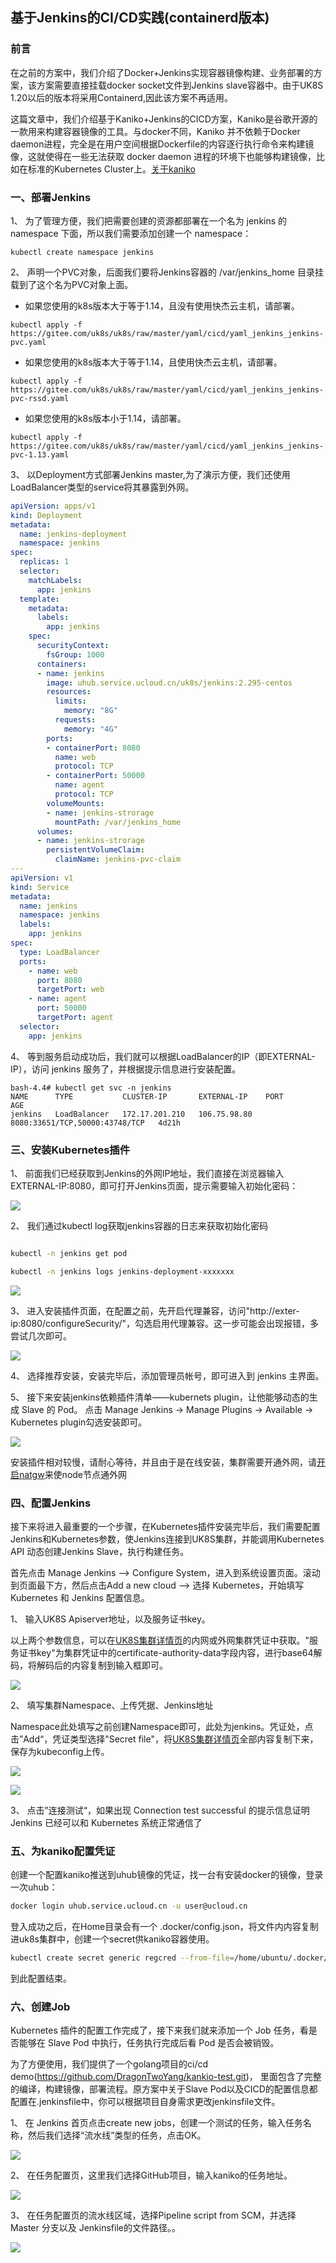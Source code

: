 
## 基于Jenkins的CI/CD实践(containerd版本)

### 前言

在之前的方案中，我们介绍了Docker+Jenkins实现容器镜像构建、业务部署的方案，该方案需要直接挂载docker socket文件到Jenkins slave容器中。由于UK8S 1.20以后的版本将采用Containerd,因此该方案不再适用。

这篇文章中，我们介绍基于Kaniko+Jenkins的CICD方案，Kaniko是谷歌开源的一款用来构建容器镜像的工具。与docker不同，Kaniko 并不依赖于Docker daemon进程，完全是在用户空间根据Dockerfile的内容逐行执行命令来构建镜像，这就使得在一些无法获取 docker daemon 进程的环境下也能够构建镜像，比如在标准的Kubernetes Cluster上。[关于kaniko](https://github.com/GoogleContainerTools/kaniko)


### 一、部署Jenkins

1、 为了管理方便，我们把需要创建的资源都部署在一个名为 jenkins 的 namespace 下面，所以我们需要添加创建一个 namespace：

```
kubectl create namespace jenkins 
```

2、 声明一个PVC对象，后面我们要将Jenkins容器的 /var/jenkins_home 目录挂载到了这个名为PVC对象上面。

  * 如果您使用的k8s版本大于等于1.14，且没有使用快杰云主机，请部署。

  ```
  kubectl apply -f https://gitee.com/uk8s/uk8s/raw/master/yaml/cicd/yaml_jenkins_jenkins-pvc.yaml
  ```

  * 如果您使用的k8s版本大于等于1.14，且使用快杰云主机，请部署。

  ```
  kubectl apply -f https://gitee.com/uk8s/uk8s/raw/master/yaml/cicd/yaml_jenkins_jenkins-pvc-rssd.yaml
  ```

  * 如果您使用的k8s版本小于1.14，请部署。

  ```
  kubectl apply -f https://gitee.com/uk8s/uk8s/raw/master/yaml/cicd/yaml_jenkins_jenkins-pvc-1.13.yaml
  ```

3、 以Deployment方式部署Jenkins master,为了演示方便，我们还使用LoadBalancer类型的service将其暴露到外网。

```yaml
apiVersion: apps/v1
kind: Deployment
metadata:
  name: jenkins-deployment
  namespace: jenkins
spec:
  replicas: 1
  selector:
    matchLabels:
      app: jenkins
  template:
    metadata:
      labels:
        app: jenkins
    spec:
      securityContext:
        fsGroup: 1000
      containers:
      - name: jenkins
        image: uhub.service.ucloud.cn/uk8s/jenkins:2.295-centos
        resources:
          limits:
            memory: "8G"
          requests:
            memory: "4G"
        ports:
        - containerPort: 8080
          name: web
          protocol: TCP
        - containerPort: 50000
          name: agent
          protocol: TCP
        volumeMounts:
        - name: jenkins-strorage
          mountPath: /var/jenkins_home
      volumes:
      - name: jenkins-strorage
        persistentVolumeClaim:
          claimName: jenkins-pvc-claim
---
apiVersion: v1
kind: Service
metadata:
  name: jenkins
  namespace: jenkins
  labels:
    app: jenkins
spec:
  type: LoadBalancer
  ports:
    - name: web
      port: 8080
      targetPort: web
    - name: agent
      port: 50000
      targetPort: agent
  selector:
    app: jenkins
```

4、 等到服务启动成功后，我们就可以根据LoadBalancer的IP（即EXTERNAL-IP），访问 jenkins 服务了，并根据提示信息进行安装配置。

```
bash-4.4# kubectl get svc -n jenkins
NAME      TYPE           CLUSTER-IP       EXTERNAL-IP    PORT                        AGE
jenkins   LoadBalancer   172.17.201.210   106.75.98.80   8080:33651/TCP,50000:43748/TCP   4d21h
```


### 三、安装Kubernetes插件

1、 前面我们已经获取到Jenkins的外网IP地址，我们直接在浏览器输入EXTERNAL-IP:8080，即可打开Jenkins页面，提示需要输入初始化密码：

![](/images/bestpractice/unlock.png)

2、 我们通过kubectl log获取jenkins容器的日志来获取初始化密码

```bash

kubectl -n jenkins get pod 

kubectl -n jenkins logs jenkins-deployment-xxxxxxx 
```

![](/images/bestpractice/passget.png)

3、 进入安装插件页面，在配置之前，先开启代理兼容，访问"http://exter-ip:8080/configureSecurity/"，勾选启用代理兼容。这一步可能会出现报错，多尝试几次即可。

![](/images/bestpractice/agent.png)

4、 选择推荐安装，安装完毕后，添加管理员帐号，即可进入到 jenkins 主界面。

5、 接下来安装jenkins依赖插件清单——kubernets plugin，让他能够动态的生成 Slave 的 Pod。 点击 Manage Jenkins -> Manage Plugins -> Available -> Kubernetes plugin勾选安装即可。 

![](/images/bestpractice/installplugin.png)

安装插件相对较慢，请耐心等待，并且由于是在线安装，集群需要开通外网，请[开启natgw](https://console.ucloud.cn/vpc/natgw)来使node节点通外网

### 四、配置Jenkins

接下来将进入最重要的一个步骤，在Kubernetes插件安装完毕后，我们需要配置Jenkins和Kubernetes参数，使Jenkins连接到UK8S集群，并能调用Kubernetes API 动态创建Jenkins Slave，执行构建任务。

首先点击 Manage Jenkins —> Configure System，进入到系统设置页面。滚动到页面最下方，然后点击Add a new cloud —> 选择 Kubernetes，开始填写 Kubernetes 和 Jenkins 配置信息。

1、 输入UK8S Apiserver地址，以及服务证书key。

以上两个参数信息，可以在[UK8S集群详情页](https://console.ucloud.cn/uk8s/manage)的内网或外网集群凭证中获取。"服务证书key"为集群凭证中的certificate-authority-data字段内容，进行base64解码，将解码后的内容复制到输入框即可。

![](/images/bestpractice/certificate.png)

2、 填写集群Namespace、上传凭据、Jenkins地址

Namespace此处填写之前创建Namespace即可，此处为jenkins。凭证处，点击”Add“，凭证类型选择"Secret file"，将[UK8S集群详情页](https://console.ucloud.cn/uk8s/manage)全部内容复制下来，保存为kubeconfig上传。


![](/images/bestpractice/pinju.png)

![](/images/bestpractice/kubeconfig.jpeg)


3、 点击”连接测试“，如果出现 Connection test successful 的提示信息证明 Jenkins 已经可以和 Kubernetes 系统正常通信了


### 五、为kaniko配置凭证

创建一个配置kaniko推送到uhub镜像的凭证，找一台有安装docker的镜像，登录一次uhub：

```bash
docker login uhub.service.ucloud.cn -u user@ucloud.cn 

```
登入成功之后，在Home目录会有一个 .docker/config.json，将文件内内容复制进uk8s集群中，创建一个secret供kaniko容器使用。

```bash
kubectl create secret generic regcred --from-file=/home/ubuntu/.docker/config.json -n jenkins  
```
到此配置结束。


### 六、创建Job

Kubernetes 插件的配置工作完成了，接下来我们就来添加一个 Job 任务，看是否能够在 Slave Pod 中执行，任务执行完成后看 Pod 是否会被销毁。

为了方便使用，我们提供了一个golang项目的ci/cd demo(https://github.com/DragonTwoYang/kankio-test.git)， 里面包含了完整的编译，构建镜像，部署流程。原方案中关于Slave Pod以及CICD的配置信息都配置在.jenkinsfile中，你可以根据项目自身需求更改jenkinsfile文件。


1、 在 Jenkins 首页点击create new jobs，创建一个测试的任务，输入任务名称，然后我们选择“流水线”类型的任务，点击OK。

![](/images/bestpractice/job6281.png)

2、 在任务配置页，这里我们选择GitHub项目，输入kaniko的任务地址。

![](/images/bestpractice/job6282.png)

3、 在任务配置页的流水线区域，选择Pipeline script from SCM，并选择 Master 分支以及 Jenkinsfile的文件路径。。

![](/images/bestpractice/job6283.png)



